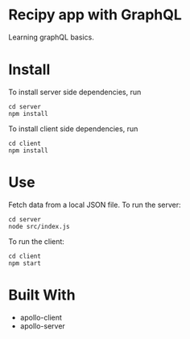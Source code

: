# Recipy app with GraphQL

Learning graphQL basics.

# Install

To install server side dependencies, run
```
cd server
npm install
```
To install client side dependencies, run
```
cd client
npm install
```
# Use

Fetch data from a local JSON file.
To run the server:
```
cd server
node src/index.js
```
To run the client:
```
cd client
npm start
```
# Built With

- apollo-client
- apollo-server
